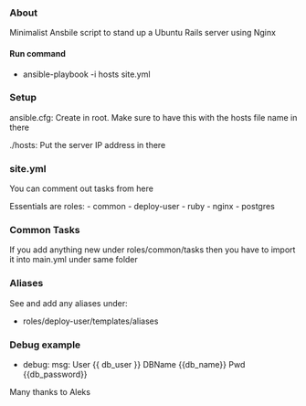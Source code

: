 ### About
Minimalist Ansbile script to stand up a Ubuntu Rails server using Nginx

#### Run command
* ansible-playbook -i hosts site.yml

### Setup

ansible.cfg:
Create in root. Make sure to have this with the hosts file name in there

./hosts:
Put the server IP address in there

### site.yml
You can comment out tasks from here

Essentials are
  roles:
    - common
    - deploy-user
    - ruby
    - nginx
    - postgres

### Common Tasks
If you add anything new under roles/common/tasks then you have to import it into main.yml under same folder

### Aliases
See and add any aliases under:
- roles/deploy-user/templates/aliases

### Debug example
- debug:
    msg: User {{ db_user }} DBName {{db_name}} Pwd {{db_password}}


Many thanks to Aleks

